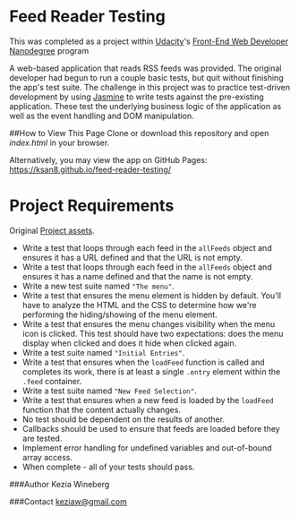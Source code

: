 # Feed Reader Testing
This was completed as a project within [Udacity](https://www.udacity.com/)'s  [Front-End Web Developer Nanodegree](https://www.udacity.com/course/front-end-web-developer-nanodegree--nd001?v=fe1) program

A web-based application that reads RSS feeds was provided. The original developer had begun to run a couple basic tests, but quit without finishing the app's test suite. The challenge in this project was to practice test-driven development by using [Jasmine](http://jasmine.github.io/) to write tests against the pre-existing application. These test the underlying business logic of the application as well as the event handling and DOM manipulation.

##How to View This Page
Clone or download this repository and open _index.html_ in your browser.

Alternatively, you may view the app on GitHub Pages: https://ksan8.github.io/feed-reader-testing/

# Project Requirements

Original [Project assets](http://github.com/udacity/frontend-nanodegree-feedreader).

* Write a test that loops through each feed in the `allFeeds` object and ensures it has a URL defined and that the URL is not empty.
* Write a test that loops through each feed in the `allFeeds` object and ensures it has a name defined and that the name is not empty.
* Write a new test suite named `"The menu"`.
* Write a test that ensures the menu element is hidden by default. You'll have to analyze the HTML and the CSS to determine how we're performing the hiding/showing of the menu element.
* Write a test that ensures the menu changes visibility when the menu icon is clicked. This test should have two expectations: does the menu display when clicked and does it hide when clicked again.
* Write a test suite named `"Initial Entries"`.
* Write a test that ensures when the `loadFeed` function is called and completes its work, there is at least a single `.entry` element within the `.feed` container.
* Write a test suite named `"New Feed Selection"`.
* Write a test that ensures when a new feed is loaded by the `loadFeed` function that the content actually changes.
* No test should be dependent on the results of another.
* Callbacks should be used to ensure that feeds are loaded before they are tested.
* Implement error handling for undefined variables and out-of-bound array access.
* When complete - all of your tests should pass.

###Author
Kezia Wineberg

###Contact
keziaw@gmail.com
